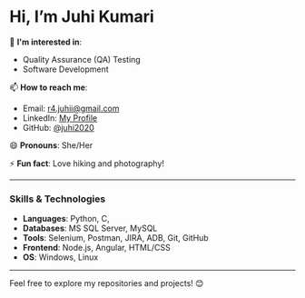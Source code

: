# Hi, I’m Juhi Kumari 

👀 **I'm interested in**:  
- Quality Assurance (QA) Testing  
- Software Development  

📫 **How to reach me**:  
- Email: r4.juhii@gmail.com  
- LinkedIn: [My Profile](https://www.linkedin.com/in/juhi2020)  
- GitHub: [@juhi2020](https://github.com/juhi2020)

😄 **Pronouns**: She/Her  

⚡ **Fun fact**: Love hiking and photography!

---

### Skills & Technologies  
- **Languages**: Python, C,   
- **Databases**: MS SQL Server, MySQL  
- **Tools**: Selenium, Postman, JIRA, ADB, Git, GitHub  
- **Frontend**: Node.js, Angular, HTML/CSS  
- **OS**: Windows, Linux  

---
Feel free to explore my repositories and projects! 😊
